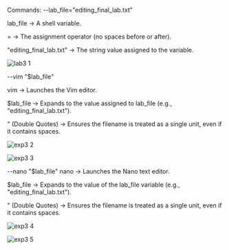 Commands:
   --lab_file="editing_final_lab.txt"
   
   lab_file → A shell variable.
   
  = → The assignment operator (no spaces before or after).
  
  "editing_final_lab.txt" → The string value assigned to the variable.

  ![lab3 1](https://github.com/user-attachments/assets/63c0a18b-2744-4733-9efa-8bf9f43859cd)


  --vim "$lab_file"
  
  vim → Launches the Vim editor.
  
  $lab_file → Expands to the value assigned to lab_file (e.g., "editing_final_lab.txt").
  
 " (Double Quotes) → Ensures the filename is treated as a single unit, even if it contains spaces.
 
![exp3 2](https://github.com/user-attachments/assets/0f1f005d-4b3d-4dd6-9377-c27cc503702b)

![exp3 3](https://github.com/user-attachments/assets/da01e142-045f-4c38-ba9e-73a4767af488)


--nano "$lab_file"
nano → Launches the Nano text editor.

$lab_file → Expands to the value of the lab_file variable (e.g., "editing_final_lab.txt").

" (Double Quotes) → Ensures the filename is treated as a single unit, even if it contains spaces.


![exp3 4](https://github.com/user-attachments/assets/e993245f-e811-4b9f-9fb0-c64ba83e25cd)


![exp3 5](https://github.com/user-attachments/assets/30b73744-73f6-491c-b2ca-dc918887e245)
